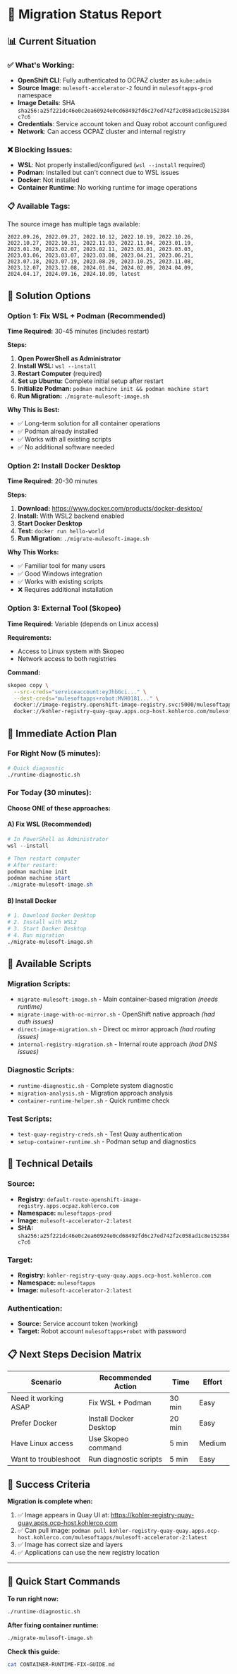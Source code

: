 # 🎯 **Migration Status Report**

## 📊 **Current Situation**

### ✅ **What's Working:**
- **OpenShift CLI**: Fully authenticated to OCPAZ cluster as `kube:admin`
- **Source Image**: `mulesoft-accelerator-2` found in `mulesoftapps-prod` namespace
- **Image Details**: SHA `sha256:a25f221dc46e0c2ea60924e0cd68492fd6c27ed742f2c058ad1c8e152384c7c6`
- **Credentials**: Service account token and Quay robot account configured
- **Network**: Can access OCPAZ cluster and internal registry

### ❌ **Blocking Issues:**
- **WSL**: Not properly installed/configured (`wsl --install` required)
- **Podman**: Installed but can't connect due to WSL issues
- **Docker**: Not installed
- **Container Runtime**: No working runtime for image operations

### 📋 **Available Tags:**
The source image has multiple tags available:
```
2022.09.26, 2022.09.27, 2022.10.12, 2022.10.19, 2022.10.26, 
2022.10.27, 2022.10.31, 2022.11.03, 2022.11.04, 2023.01.19, 
2023.01.30, 2023.02.07, 2023.02.11, 2023.03.01, 2023.03.03, 
2023.03.06, 2023.03.07, 2023.03.08, 2023.04.21, 2023.06.21, 
2023.07.18, 2023.07.19, 2023.08.29, 2023.10.25, 2023.11.08, 
2023.12.07, 2023.12.08, 2024.01.04, 2024.02.09, 2024.04.09, 
2024.04.17, 2024.09.16, 2024.10.09, latest
```

## 🚀 **Solution Options**

### **Option 1: Fix WSL + Podman (Recommended)**

**Time Required:** 30-45 minutes (includes restart)

**Steps:**
1. **Open PowerShell as Administrator**
2. **Install WSL:** `wsl --install`
3. **Restart Computer** (required)
4. **Set up Ubuntu:** Complete initial setup after restart
5. **Initialize Podman:** `podman machine init && podman machine start`
6. **Run Migration:** `./migrate-mulesoft-image.sh`

**Why This is Best:**
- ✅ Long-term solution for all container operations
- ✅ Podman already installed
- ✅ Works with all existing scripts
- ✅ No additional software needed

### **Option 2: Install Docker Desktop**

**Time Required:** 20-30 minutes

**Steps:**
1. **Download:** https://www.docker.com/products/docker-desktop/
2. **Install:** With WSL2 backend enabled
3. **Start Docker Desktop**
4. **Test:** `docker run hello-world`
5. **Run Migration:** `./migrate-mulesoft-image.sh`

**Why This Works:**
- ✅ Familiar tool for many users
- ✅ Good Windows integration
- ✅ Works with existing scripts
- ❌ Requires additional installation

### **Option 3: External Tool (Skopeo)**

**Time Required:** Variable (depends on Linux access)

**Requirements:**
- Access to Linux system with Skopeo
- Network access to both registries

**Command:**
```bash
skopeo copy \
  --src-creds="serviceaccount:eyJhbGci..." \
  --dest-creds="mulesoftapps+robot:MVH0181..." \
  docker://image-registry.openshift-image-registry.svc:5000/mulesoftapps-prod/mulesoft-accelerator-2@sha256:a25f221dc46e0c2ea60924e0cd68492fd6c27ed742f2c058ad1c8e152384c7c6 \
  docker://kohler-registry-quay-quay.apps.ocp-host.kohlerco.com/mulesoftapps/mulesoft-accelerator-2:latest
```

## 🎯 **Immediate Action Plan**

### **For Right Now (5 minutes):**
```bash
# Quick diagnostic
./runtime-diagnostic.sh
```

### **For Today (30 minutes):**

**Choose ONE of these approaches:**

#### **A) Fix WSL (Recommended)**
```powershell
# In PowerShell as Administrator
wsl --install

# Then restart computer
# After restart:
podman machine init
podman machine start
./migrate-mulesoft-image.sh
```

#### **B) Install Docker**
```bash
# 1. Download Docker Desktop
# 2. Install with WSL2
# 3. Start Docker Desktop
# 4. Run migration
./migrate-mulesoft-image.sh
```

## 📁 **Available Scripts**

### **Migration Scripts:**
- `migrate-mulesoft-image.sh` - Main container-based migration *(needs runtime)*
- `migrate-image-with-oc-mirror.sh` - OpenShift native approach *(had auth issues)*
- `direct-image-migration.sh` - Direct oc mirror approach *(had routing issues)*
- `internal-registry-migration.sh` - Internal route approach *(had DNS issues)*

### **Diagnostic Scripts:**
- `runtime-diagnostic.sh` - Complete system diagnostic
- `migration-analysis.sh` - Migration approach analysis
- `container-runtime-helper.sh` - Quick runtime check

### **Test Scripts:**
- `test-quay-registry-creds.sh` - Test Quay authentication
- `setup-container-runtime.sh` - Podman setup and diagnostics

## 🔧 **Technical Details**

### **Source:**
- **Registry:** `default-route-openshift-image-registry.apps.ocpaz.kohlerco.com`
- **Namespace:** `mulesoftapps-prod`
- **Image:** `mulesoft-accelerator-2:latest`
- **SHA:** `sha256:a25f221dc46e0c2ea60924e0cd68492fd6c27ed742f2c058ad1c8e152384c7c6`

### **Target:**
- **Registry:** `kohler-registry-quay-quay.apps.ocp-host.kohlerco.com`
- **Namespace:** `mulesoftapps`
- **Image:** `mulesoft-accelerator-2:latest`

### **Authentication:**
- **Source:** Service account token (working)
- **Target:** Robot account `mulesoftapps+robot` with password

## 📋 **Next Steps Decision Matrix**

| Scenario | Recommended Action | Time | Effort |
|----------|-------------------|------|--------|
| Need it working ASAP | Fix WSL + Podman | 30 min | Easy |
| Prefer Docker | Install Docker Desktop | 20 min | Easy |
| Have Linux access | Use Skopeo command | 5 min | Medium |
| Want to troubleshoot | Run diagnostic scripts | 5 min | Easy |

## 🎉 **Success Criteria**

**Migration is complete when:**
1. ✅ Image appears in Quay UI at: https://kohler-registry-quay-quay.apps.ocp-host.kohlerco.com
2. ✅ Can pull image: `podman pull kohler-registry-quay-quay.apps.ocp-host.kohlerco.com/mulesoftapps/mulesoft-accelerator-2:latest`
3. ✅ Image has correct size and layers
4. ✅ Applications can use the new registry location

---

## 🔄 **Quick Start Commands**

**To run right now:**
```bash
./runtime-diagnostic.sh
```

**After fixing container runtime:**
```bash
./migrate-mulesoft-image.sh
```

**Check this guide:**
```bash
cat CONTAINER-RUNTIME-FIX-GUIDE.md
```
